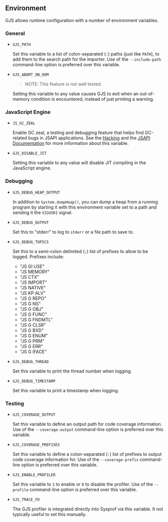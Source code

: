 ## Environment

GJS allows runtime configuration with a number of environment variables.

### General

* `GJS_PATH`
  
  Set this variable to a list of colon-separated (`:`) paths (just like `PATH`),
  to add them to the search path for the importer. Use of the `--include-path`
  command-line option is preferred over this variable.

* `GJS_ABORT_ON_OOM`
  
  > NOTE: This feature is not well tested.
  
  Setting this variable to any value causes GJS to exit when an out-of-memory
  condition is encountered, instead of just printing a warning.
  
### JavaScript Engine

* `JS_GC_ZEAL`
  
  Enable GC zeal, a testing and debugging feature that helps find GC-related
  bugs in JSAPI applications. See the [Hacking][hacking-gczeal] and the
  [JSAPI Documentation][mdn-gczeal] for more information about this variable.

* `GJS_DISABLE_JIT`
  
  Setting this variable to any value will disable JIT compiling in the
  JavaScript engine.


### Debugging
  
* `GJS_DEBUG_HEAP_OUTPUT`

  In addition to `System.dumpHeap()`, you can dump a heap from a running program
  by starting it with this environment variable set to a path and sending it the
  `SIGUSR1` signal.

* `GJS_DEBUG_OUTPUT`
  
  Set this to "stderr" to log to `stderr` or a file path to save to.

* `GJS_DEBUG_TOPICS`
  
  Set this to a semi-colon delimited (`;`) list of prefixes to allow to be
  logged. Prefixes include:
  
   * "JS GI USE"
   * "JS MEMORY"
   * "JS CTX"
   * "JS IMPORT"
   * "JS NATIVE"
   * "JS KP ALV"
   * "JS G REPO"
   * "JS G NS"
   * "JS G OBJ"
   * "JS G FUNC"
   * "JS G FNDMTL"
   * "JS G CLSR"
   * "JS G BXD"
   * "JS G ENUM"
   * "JS G PRM"
   * "JS G ERR"
   * "JS G IFACE"

* `GJS_DEBUG_THREAD`

  Set this variable to print the thread number when logging.

* `GJS_DEBUG_TIMESTAMP`

  Set this variable to print a timestamp when logging.


### Testing

* `GJS_COVERAGE_OUTPUT`
  
  Set this variable to define an output path for code coverage information. Use
  of the `--coverage-output` command-line option is preferred over this
  variable.

* `GJS_COVERAGE_PREFIXES`
  
  Set this variable to define a colon-separated (`:`) list of prefixes to output
  code coverage information for. Use of the `--coverage-prefix` command-line
  option is preferred over this variable.

* `GJS_ENABLE_PROFILER`
  
  Set this variable to `1` to enable or `0` to disable the profiler. Use of the
  `--profile` command-line option is preferred over this variable.

* `GJS_TRACE_FD`

  The GJS profiler is integrated directly into Sysprof via this variable. It not
  typically useful to set this manually.


[hacking-gczeal]: https://gitlab.gnome.org/GNOME/gjs/blob/master/doc/Hacking.md#gc-zeal
[mdn-gczeal]: https://developer.mozilla.org/docs/Mozilla/Projects/SpiderMonkey/JSAPI_reference/JS_SetGCZeal
